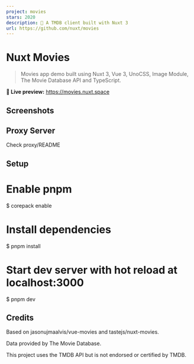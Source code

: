 ```yaml
---
project: movies
stars: 2020
description: 🍿 A TMDB client built with Nuxt 3
url: https://github.com/nuxt/movies
---
```


  

Nuxt Movies
===========

  

> Movies app demo built using Nuxt 3, Vue 3, UnoCSS, Image Module, The Movie Database API and TypeScript.

**🍿 Live preview:** https://movies.nuxt.space

Screenshots
-----------

Proxy Server
------------

Check proxy/README

Setup
-----

# Enable pnpm
$ corepack enable

# Install dependencies
$ pnpm install

# Start dev server with hot reload at localhost:3000
$ pnpm dev

Credits
-------

Based on jasonujmaalvis/vue-movies and tastejs/nuxt-movies.

Data provided by The Movie Database.

This project uses the TMDB API but is not endorsed or certified by TMDB.
